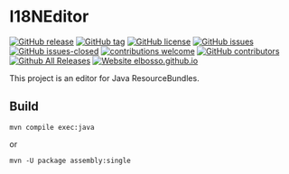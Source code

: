 # I18NEditor

<!---
[![start with why](https://img.shields.io/badge/start%20with-why%3F-brightgreen.svg?style=flat)](http://www.ted.com/talks/simon_sinek_how_great_leaders_inspire_action)
--->
[![GitHub release](https://img.shields.io/github/release/elbosso/i18neditor/all.svg?maxAge=1)](https://GitHub.com/elbosso/i18neditor/releases/)
[![GitHub tag](https://img.shields.io/github/tag/elbosso/i18neditor.svg)](https://GitHub.com/elbosso/i18neditor/tags/)
[![GitHub license](https://img.shields.io/github/license/elbosso/i18neditor.svg)](https://github.com/elbosso/i18neditor/blob/master/LICENSE)
[![GitHub issues](https://img.shields.io/github/issues/elbosso/i18neditor.svg)](https://GitHub.com/elbosso/i18neditor/issues/)
[![GitHub issues-closed](https://img.shields.io/github/issues-closed/elbosso/i18neditor.svg)](https://GitHub.com/elbosso/i18neditor/issues?q=is%3Aissue+is%3Aclosed)
[![contributions welcome](https://img.shields.io/badge/contributions-welcome-brightgreen.svg?style=flat)](https://github.com/elbosso/i18neditor/issues)
[![GitHub contributors](https://img.shields.io/github/contributors/elbosso/i18neditor.svg)](https://GitHub.com/elbosso/i18neditor/graphs/contributors/)
[![Github All Releases](https://img.shields.io/github/downloads/elbosso/i18neditor/total.svg)](https://github.com/elbosso/i18neditor)
[![Website elbosso.github.io](https://img.shields.io/website-up-down-green-red/https/elbosso.github.io.svg)](https://elbosso.github.io/)

This project is an editor for Java ResourceBundles.

## Build

```
mvn compile exec:java
```

or 

```
mvn -U package assembly:single
```


